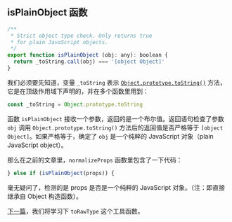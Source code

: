 ## isPlainObject 函数

```javascript
/**
 * Strict object type check. Only returns true
 * for plain JavaScript objects.
 */
export function isPlainObject (obj: any): boolean {
  return _toString.call(obj) === '[object Object]'
}
```

我们必须要先知道，变量 `_toString` 表示 [`Object.prototype.toString()`](https://developer.mozilla.org/zh-CN/docs/Web/JavaScript/Reference/Global_Objects/Object/toString) 方法，它是在顶级作用域下声明的，并在多个函数里用到：

```javascript
const _toString = Object.prototype.toString
```

函数 `isPlainObject` 接收一个参数，返回的是一个布尔值。返回语句检查了参数 `obj` 调用 `Object.prototype.toString()` 方法后的返回值是否严格等于 `[object Object]`。如果严格等于，确定了 `obj` 是一个纯粹的 JavaScript 对象（plain JavaScript object）。

那么在之前的文章里，`normalizeProps` 函数里包含了一下代码：

```javascript
} else if (isPlainObject(props)) {
```

毫无疑问了，检测的是 props 是否是一个纯粹的 JavaScript 对象。（注：即直接继承自 Object 构造函数）。

[下一篇](https://github.com/ohhoney1/Vue.js-Source-Code-line-by-line/blob/master/docs/21-the-toRawType-function.md)，我们将学习下 `toRawType` 这个工具函数。
